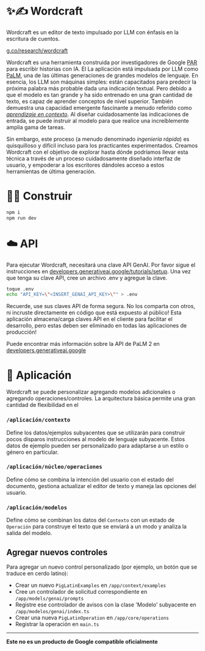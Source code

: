 # ✨✍️ Wordcraft

Wordcraft es un editor de texto impulsado por LLM con énfasis en la escritura de cuentos.

[g.co/research/wordcraft](http://g.co/research/wordcraft)

Wordcraft es una herramienta construida por investigadores de Google
[PAR](https://pair.withgoogle.com/) para escribir historias con IA. El
La aplicación está impulsada por LLM como
[PaLM](https://developers.generativeai.google/), una de las últimas generaciones de
grandes modelos de lenguaje. En esencia, los LLM son máquinas simples: están capacitados para
predecir la próxima palabra más probable dada una indicación textual. Pero debido a que el modelo
es tan grande y ha sido entrenado en una gran cantidad de texto, es capaz de aprender
conceptos de nivel superior. También demuestra una capacidad emergente fascinante
a menudo referido como
[_aprendizaje en contexto_](https://huggingface.co/blog/few-shot-learning-gpt-neo-and-inference-api).
Al diseñar cuidadosamente las indicaciones de entrada, se puede instruir al modelo para que realice una
increíblemente amplia gama de tareas.

Sin embargo, este proceso (a menudo denominado _ingeniería rápida_) es quisquilloso y
difícil incluso para los practicantes experimentados. Creamos Wordcraft con el objetivo
de explorar hasta dónde podríamos llevar esta técnica a través de un proceso cuidadosamente diseñado
interfaz de usuario, y empoderar a los escritores dándoles acceso a estos
herramientas de última generación.

# 👷‍♂️ Construir

```bash
npm i
npm run dev
```

# ☁️ API

Para ejecutar Wordcraft, necesitará una clave API GenAI. Por favor sigue el
instrucciones en
[developers.generativeai.google/tutorials/setup](https://developers.generativeai.google/tutorials/setup).
Una vez que tenga su clave API, cree un archivo .env y agregue la clave.

```bash
toque .env
echo "API_KEY=\"<INSERT_GENAI_API_KEY>\"" > .env
```

Recuerde, use sus claves API de forma segura. No los comparta con otros, ni incruste
directamente en código que está expuesto al público! Esta aplicación
almacena/carga claves API en el cliente para facilitar el desarrollo, pero estas deben ser
eliminado en todas las aplicaciones de producción!

Puede encontrar más información sobre la API de PaLM 2 en
[developers.generativeai.google](https://developers.generativeai.google/)

# 🤖 Aplicación

Wordcraft se puede personalizar agregando modelos adicionales o agregando
operaciones/controles. La arquitectura básica permite una gran cantidad de
flexibilidad en el

### `/aplicación/contexto`

Define los datos/ejemplos subyacentes que se utilizarán para construir pocos disparos
instrucciones al modelo de lenguaje subyacente. Estos datos de ejemplo pueden ser
personalizado para adaptarse a un estilo o género en particular.

### `/aplicación/núcleo/operaciones`

Define cómo se combina la intención del usuario con el estado del documento, gestiona
actualizar el editor de texto y maneja las opciones del usuario.

### `/aplicación/modelos`

Define cómo se combinan los datos del `Contexto` con un estado de `Operación` para
construye el texto que se enviará a un modo y analiza la salida del modelo.

## Agregar nuevos controles

Para agregar un nuevo control personalizado (por ejemplo, un botón que se traduce en cerdo latino):

- Crear un nuevo `PigLatinExamples` en `/app/context/examples`
- Cree un controlador de solicitud correspondiente en `/app/models/genai/prompts`
- Registre ese controlador de avisos con la clase 'Modelo' subyacente en
   `/app/modelos/genai/index.ts`
- Crear una nueva `PigLatinOperation` en `/app/core/operations`
- Registrar la operación en `main.ts`

<hr />

**Este no es un producto de Google compatible oficialmente**
